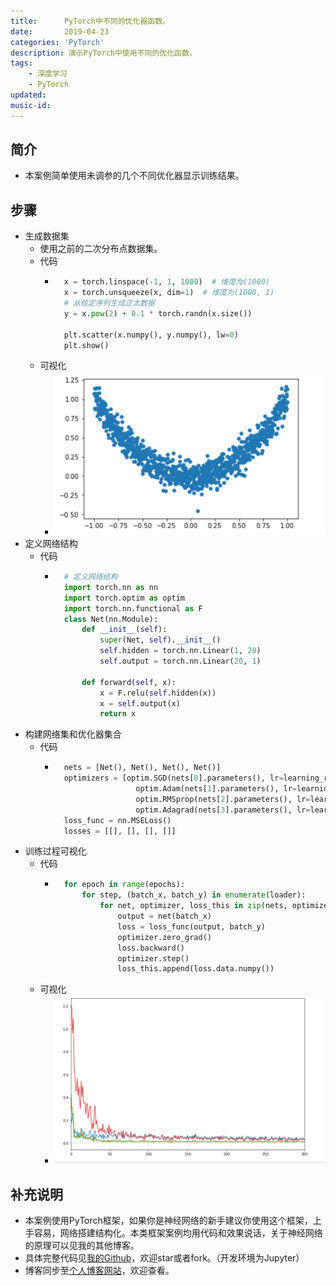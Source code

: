 ```yaml
---
title:      PyTorch中不同的优化器函数。
date:       2019-04-23
categories: 'PyTorch'
description: 演示PyTorch中使用不同的优化函数。
tags:
    - 深度学习
    - PyTorch
updated: 
music-id: 
---
```

## 简介
- 本案例简单使用未调参的几个不同优化器显示训练结果。


## 步骤
- 生成数据集
	- 使用之前的二次分布点数据集。
	- 代码
		- ```python
			x = torch.linspace(-1, 1, 1000)  # 维度为(1000)
			x = torch.unsqueeze(x, dim=1)  # 维度为(1000, 1)
			# 从给定序列生成正太数据
			y = x.pow(2) + 0.1 * torch.randn(x.size())
			
			plt.scatter(x.numpy(), y.numpy(), lw=0)
			plt.show()
			```
	- 可视化
		- ![](/asset/2019-04-23/data.png)
- 定义网络结构
	- 代码
		- ```python
			# 定义网络结构
			import torch.nn as nn
			import torch.optim as optim
			import torch.nn.functional as F
			class Net(nn.Module):
				def __init__(self):
					super(Net, self).__init__()
					self.hidden = torch.nn.Linear(1, 20)
					self.output = torch.nn.Linear(20, 1)
			
				def forward(self, x):
					x = F.relu(self.hidden(x))
					x = self.output(x) 
					return x
			```
- 构建网络集和优化器集合
	- 代码
		- ```python
			nets = [Net(), Net(), Net(), Net()]
			optimizers = [optim.SGD(nets[0].parameters(), lr=learning_rate),
							optim.Adam(nets[1].parameters(), lr=learning_rate), 
							optim.RMSprop(nets[2].parameters(), lr=learning_rate, alpha=0.9), 
							optim.Adagrad(nets[3].parameters(), lr=learning_rate), ]
			loss_func = nn.MSELoss()
			losses = [[], [], [], []]
			```
- 训练过程可视化
	- 代码
		- ```python
			for epoch in range(epochs):
				for step, (batch_x, batch_y) in enumerate(loader):
					for net, optimizer, loss_this in zip(nets, optimizers, losses):
						output = net(batch_x)
						loss = loss_func(output, batch_y) 
						optimizer.zero_grad() 
						loss.backward()
						optimizer.step() 
						loss_this.append(loss.data.numpy())
			```
	- 可视化
		- ![](/asset/2019-04-23/rst.png)


## 补充说明
- 本案例使用PyTorch框架，如果你是神经网络的新手建议你使用这个框架，上手容易，网络搭建结构化。本类框架案例均用代码和效果说话，关于神经网络的原理可以见我的其他博客。
- 具体完整代码见[我的Github](https://github.com/luanshiyinyang/Tutorial/tree/Pytorch/OptimizerDemo)，欢迎star或者fork。（开发环境为Jupyter）
- 博客同步至[个人博客网站](https://luanshiyinyang.github.io)，欢迎查看。